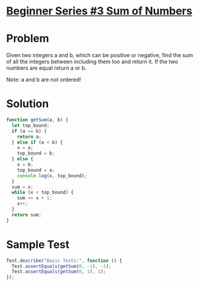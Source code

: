 # [Beginner Series #3 Sum of Numbers](https://www.codewars.com/kata/55f2b110f61eb01779000053/train/javascript)

# Problem

Given two integers a and b, which can be positive or negative, find the sum of all the integers between including them too and return it. If the two numbers are equal return a or b.

Note: a and b are not ordered!

# Solution

```js
function getSum(a, b) {
  let top_bound;
  if (a == b) {
    return a;
  } else if (a < b) {
    x = a;
    top_bound = b;
  } else {
    x = b;
    top_bound = a;
    console.log(x, top_bound);
  }
  sum = x;
  while (x < top_bound) {
    sum += x + 1;
    x++;
  }
  return sum;
}
```

# Sample Test

```js
Test.describe("Basic Tests:", function () {
  Test.assertEquals(getSum(0, -1), -1);
  Test.assertEquals(getSum(0, 1), 1);
});
```
